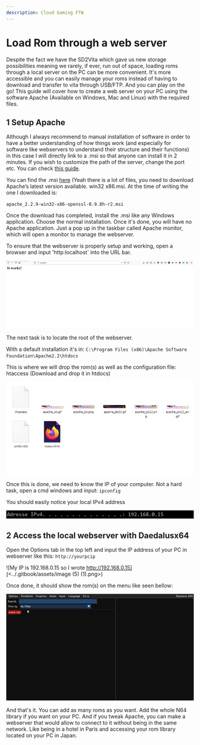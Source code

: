 ```yaml
---
description: Cloud Gaming FTW
---
```


# Load Rom through a web server

Despite the fact we have the SD2Vita which gave us new storage possibilities meaning we rarely, if ever, run out of space, loading roms through a local server on the PC can be more convenient. It's more accessible and you can easily manage your roms instead of having to download and transfer to vita through USB/FTP. And you can play on the go! This guide will cover how to create a web server on your PC using the software Apache (Available on Windows, Mac and Linux) with the required files.

## 1 Setup Apache

Although I always recommend to manual installation of software in order to have a better understanding of how things work (and especially for software like webservers to understand their structure and their functions) in this case I will directly link to a .msi so that anyone can install it in 2 minutes. If you wish to customize the path of the server, change the port etc. You can check [this guide](https://www.sitepoint.com/how-to-install-apache-on-windows/).

You can find the .msi [here](https://archive.apache.org/dist/httpd/binaries/win32/) (Yeah there is a lot of files, you need to download Apache’s latest version available. win32 x86.msi. At the time of writing the one I downloaded is:

```
apache_2.2.9-win32-x86-openssl-0.9.8h-r2.msi 
```

Once the download has completed, install the .msi like any Windows application. Choose the normal installation. Once it's done, you will have no Apache application. Just a pop up in the taskbar called Apache monitor, which will open a monitor to manage the webserver.

To ensure that the webserver is properly setup and working, open a browser and input 'http:localhost\` into the URL bar.

![Indeed it works](<../.gitbook/assets/image (4) (1).png>)

The next task is to locate the root of the webserver.

With a default installation it's in: `C:\Program Files (x86)\Apache Software Foundation\Apache2.2\htdocs`

This is where we will drop the rom(s) as well as the configuration file: htaccess (Download and drop it in htdocs)

![Delete index.html after checking that the webserver works by showing "it functions". Don't mind token.html](<../.gitbook/assets/image (6) (1).png>)

Once this is done, we need to know the IP of your computer. Not a hard task, open a cmd windows and input: `ipconfig`

You should easily notice your local IPv4 address

![If a hacker happens to pass by plz don't hack me](<../.gitbook/assets/image (7) (1).png>)

## 2 Access the local webserver with Daedalusx64

Open the Options tab in the top left and input the IP address of your PC in webserver like this: `http://yourpcip`

![My IP is 192.168.0.15 so I wrote http://192.168.0.15](<../.gitbook/assets/image (5) (1).png>)

Once done, it should show the rom(s) on the menu like seen bellow:

![Time for some Peach’s daily saving.](<../.gitbook/assets/image (8) (1).png>)

And that's it. You can add as many roms as you want. Add the whole N64 library if you want on your PC. And if you tweak Apache, you can make a webserver that would allow to connect to it without being in the same network. Like being in a hotel in Paris and accessing your rom library located on your PC in Japan.
